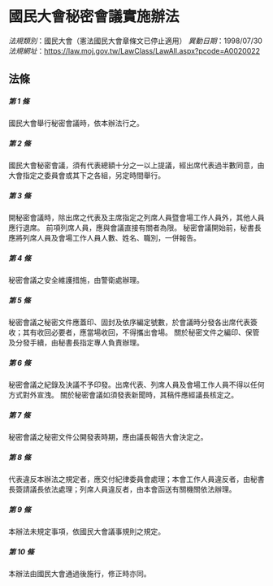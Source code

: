 # 國民大會秘密會議實施辦法

*法規類別*：國民大會（憲法國民大會章條文已停止適用）
*異動日期*：1998/07/30  
*法規網址*：https://law.moj.gov.tw/LawClass/LawAll.aspx?pcode=A0020022



## 法條
##### 第 1 條
國民大會舉行秘密會議時，依本辦法行之。

##### 第 2 條
國民大會秘密會議，須有代表總額十分之一以上提議，經出席代表過半數同意，由大會指定之委員會或其下之各組，另定時間舉行。

##### 第 3 條
開秘密會議時，除出席之代表及主席指定之列席人員暨會場工作人員外，其他人員應行退席。
前項列席人員，應與會議直接有關者為限。
秘密會議開始前，秘書長應將列席人員及會場工作人員人數、姓名、職別，一併報告。

##### 第 4 條
秘密會議之安全維護措施，由警衛處辦理。

##### 第 5 條
秘密會議之秘密文件應蓋印、固封及依序編定號數，於會議時分發各出席代表簽收；其有收回必要者，應當場收回，不得攜出會場。
關於秘密文件之編印、保管及分發手續，由秘書長指定專人負責辦理。

##### 第 6 條
秘密會議之紀錄及決議不予印發。出席代表、列席人員及會場工作人員不得以任何方式對外宣洩。
關於秘密會議如須發表新聞時，其稿件應經議長核定之。

##### 第 7 條
秘密會議之秘密文件公開發表時期，應由議長報告大會決定之。

##### 第 8 條
代表違反本辦法之規定者，應交付紀律委員會處理；本會工作人員違反者，由秘書長簽請議長依法處理；列席人員違反者，由本會函送有關機關依法辦理。

##### 第 9 條
本辦法未規定事項，依國民大會議事規則之規定。

##### 第 10 條
本辦法由國民大會通過後施行，修正時亦同。


